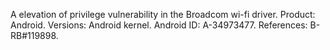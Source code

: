 A elevation of privilege vulnerability in the Broadcom wi-fi driver. Product: Android. Versions: Android kernel. Android ID: A-34973477. References: B-RB#119898.